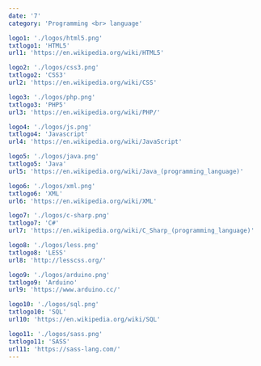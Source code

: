 ```yaml
---
date: '7'
category: 'Programming <br> language'

logo1: './logos/html5.png'
txtlogo1: 'HTML5'
url1: 'https://en.wikipedia.org/wiki/HTML5'

logo2: './logos/css3.png'
txtlogo2: 'CSS3'
url2: 'https://en.wikipedia.org/wiki/CSS'

logo3: './logos/php.png'
txtlogo3: 'PHP5'
url3: 'https://en.wikipedia.org/wiki/PHP/'

logo4: './logos/js.png'
txtlogo4: 'Javascript'
url4: 'https://en.wikipedia.org/wiki/JavaScript'

logo5: './logos/java.png'
txtlogo5: 'Java'
url5: 'https://en.wikipedia.org/wiki/Java_(programming_language)'

logo6: './logos/xml.png'
txtlogo6: 'XML'
url6: 'https://en.wikipedia.org/wiki/XML'

logo7: './logos/c-sharp.png'
txtlogo7: 'C#'
url7: 'https://en.wikipedia.org/wiki/C_Sharp_(programming_language)'

logo8: './logos/less.png'
txtlogo8: 'LESS'
url8: 'http://lesscss.org/'

logo9: './logos/arduino.png'
txtlogo9: 'Arduino'
url9: 'https://www.arduino.cc/'

logo10: './logos/sql.png'
txtlogo10: 'SQL'
url10: 'https://en.wikipedia.org/wiki/SQL'

logo11: './logos/sass.png'
txtlogo11: 'SASS'
url11: 'https://sass-lang.com/'
---
```

